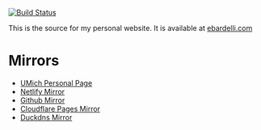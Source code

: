 [![Build Status](https://img.shields.io/drone/build/ebardelli/website?logo=drone&server=https%3A%2F%2Fdrone.ebardelli.com)](https://drone.ebardelli.com/ebardelli/website)

This is the source for my personal website. It is available at
[ebardelli.com](https://ebardelli.com)

# Mirrors

- [UMich Personal Page](http://umich.edu/~bardelli/)
- [Netlify Mirror](https://bardelli.netlify.app)
- [Github Mirror](https://ebardelli.github.io)
- [Cloudflare Pages Mirror](https://bardelli.pages.dev/)
- [Duckdns Mirror](https://ebardelli.duckdns.org/)

